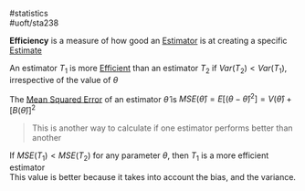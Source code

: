 #statistics  
#uoft/sta238 

**Efficiency** is a measure of how good an [Estimator](Estimator.md) is at creating a specific [Estimate](Estimate.md)

An estimator $T_{1}$ is more [Efficient](.md) than an estimator $T_{2}$ if $Var(T_{2})<Var(T_{1})$, irrespective of the value of $\theta$

The [Mean Squared Error](Mean%20Squared%20Error.md) of an estimator $\hat \theta$ is $MSE(\hat \theta)=E[(\theta- \hat \theta)^{2}]=V(\hat \theta)+[B(\hat \theta)]^{2}$

> This is another way to calculate if one estimator performs better than another

 If $MSE(T_{1})<MSE(T_{2})$ for any parameter $\theta$, then $T_{1}$ is a more efficient estimator  
	This value is better because it takes into account the bias, and the variance.


